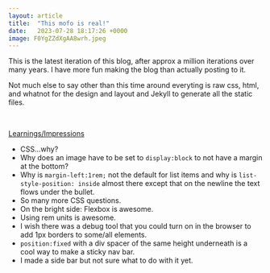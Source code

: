 ```yaml
---
layout: article
title:  "This mofo is real!"
date:   2023-07-28 18:17:26 +0000
image: F0YgZZdXgAA8wrh.jpeg
---
```


This is the latest iteration of this blog, after approx a million iterations over many years.  I have more fun making the blog than actually posting to it. 


Not much else to say other than this time around everyting is raw css, html, and whatnot for the design and layout and Jekyll to generate all the static files.


<br/>

<u>Learnings/Impressions</u>  
* CSS...why?
* Why does an image have to be set to `display:block` to not have a margin at the bottom? 
* Why is `margin-left:1rem;` not the default for list items and why is `list-style-position: inside` almost there except that on the newline the text flows under the bullet.
* So many more CSS questions.
* On the bright side: Flexbox is awesome. 
* Using rem units is awesome.
* I wish there was a debug tool that you could turn on in the browser to add 1px borders to some/all elements.
* `position:fixed` with a div spacer of the same height underneath is a cool way to make a sticky nav bar. 
* I made a side bar but not sure what to do with it yet.


